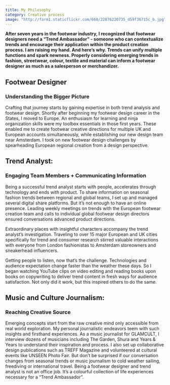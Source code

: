```yaml
---
title: My Philosophy
category: Creative process
image: "http://farm1.staticflickr.com/668/22876220735_d59f36715c_b.jpg"
---
```

**After seven years in the footwear industry, I recognized that footwear designers need a “Trend Ambassador” - someone who can contextualize trends and encourage their application within the product creation process. I am raising my hand. And here’s why. Trends can unify multiple functions and spark newness. Properly considering emerging trends in fashion, streetwear, colour, textile and material can inform a footwear designer as much as a salesperson or merchandizer.**

## Footwear Designer
### Understanding the Bigger Picture

Crafting that journey starts by gaining expertise in both trend analysis and footwear design. Shortly after beginning my footwear design career in the States, I moved to Europe. An enthusiasm for learning and ninja organization skills were my toolbox essentials in those first years. These enabled me to create footwear creative directions for multiple UK and European accounts simultaneously, while establishing our new design team near Amsterdam. I took on new footwear design challenges by spearheading European regional creation from a design perspective.

## Trend Analyst:
### Engaging Team Members + Communicating Information

Being a successful trend analyst starts with people, accelerates through technology and ends with product. To share information on seasonal fashion trends between regional and global teams, I set up and managed several digital share platforms. But it’s not enough to have an online presence. Leading weekly meetings on trends with the European footwear creation team and calls to individual global footwear design directors ensured conversations advanced product directions. 

Extraordinary places with insightful characters accompany the trend analyst’s investigation. Traveling to over 15 major European and UK cities specifically for trend and consumer research stirred valuable interactions with everyone from London fashionistas to Amsterdam storeowners and sneakerhead influencers. 

Getting people to listen, now that’s the challenge. Technologies and audience expectation change faster than the weather these days. So I began watching YouTube clips on video editing and reading books upon books on copywriting to deliver trend content in fresh ways for audience satisfaction. Not only did it work, but this inspired others to do the same.

## Music and Culture Journalism:
### Reaching Creative Source

Emerging concepts start from the raw creative mind only accessible from real world exploration. My personal journalistic endeavors teem with such insights and firsthand experiences. As a music journalist for GLAMCULT, I interview dozens of musicians including The Garden, Shura and Years & Years to understand their inspiration and process. I also set up collaborative design publications such as TREFF Magazine and volunteered at cultural events like UNSEEN Photo Fair. But don’t be surprised if our conversation changes from seasonal trends or music journalism to cold weather sailing, freediving or international travel. Being a footwear designer and trend analyst is not an office job. It’s a colourful collection of life experiences necessary for a “Trend Ambassador”.
